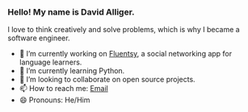### Hello! My name is David Alliger.
I love to think creatively and solve problems, which is why I became a software engineer. 

- 🔭 I’m currently working on [Fluentsy](https://fluentsy.herokuapp.com), a social networking app for language learners.
- 🌱 I’m currently learning Python.
- 👯 I’m looking to collaborate on open source projects.
- 📫 How to reach me: [Email](mailto:alligerdavidj@gmail.com)
- 😄 Pronouns: He/Him
